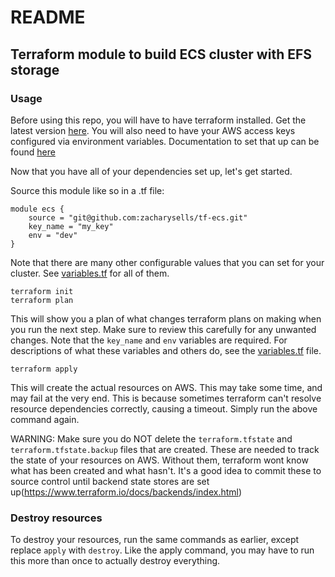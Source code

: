 # README #

## Terraform module to build ECS cluster with EFS storage

### Usage
Before using this repo, you will have to have terraform installed. Get the latest version [here](https://www.terraform.io/downloads.html). You will also need to have your AWS access keys configured via environment variables. Documentation to set that up can be found [here](http://docs.aws.amazon.com/cli/latest/userguide/cli-environment.html)

Now that you have all of your dependencies set up, let's get started.

Source this module like so in a .tf file:

```
module ecs {
    source = "git@github.com:zacharysells/tf-ecs.git"
    key_name = "my_key"
    env = "dev"
}
```

Note that there are many other configurable values that you can set for your cluster.
See [variables.tf](variables.tf) for all of them.

```
terraform init
terraform plan
```
This will show you a plan of what changes terraform plans on making when you run the next step. Make sure to review this carefully for any unwanted changes. Note that the `key_name` and `env` variables are required. For descriptions of what these variables and others do, see the [variables.tf](variables.tf) file.

```
terraform apply
```
This will create the actual resources on AWS. This may take some time, and may fail at the very end. This is because sometimes terraform can't resolve resource dependencies correctly, causing a timeout. Simply run the above command again.

WARNING: Make sure you do NOT delete the `terraform.tfstate` and `terraform.tfstate.backup` files that are created. These are needed to track the state of your resources on AWS. Without them, terraform wont know what has been created and what hasn't. It's a good idea to commit these to source control until backend state stores are set up(https://www.terraform.io/docs/backends/index.html)

### Destroy resources

To destroy your resources, run the same commands as earlier, except replace `apply` with `destroy`. Like the apply command, you may have to run this more than once to actually destroy everything.